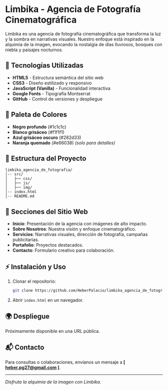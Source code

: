# Limbika - Agencia de Fotografía Cinematográfica

Limbika es una agencia de fotografía cinematográfica que transforma la luz y la sombra en narrativas visuales. Nuestro enfoque está inspirado en la alquimia de la imagen, evocando la nostalgia de días lluviosos, bosques con niebla y paisajes nocturnos.

## 🚀 Tecnologías Utilizadas

- **HTML5** - Estructura semántica del sitio web
- **CSS3** - Diseño estilizado y responsivo
- **JavaScript (Vanilla)** - Funcionalidad interactiva
- **Google Fonts** - Tipografía Montserrat
- **GitHub** - Control de versiones y despliegue

## 🎨 Paleta de Colores

- **Negro profundo** (#1c1c1c)
- **Blanco grisáceo** (#f1f1f1)
- **Azul grisáceo oscuro** (#282d33)
- **Naranja quemado** (#e66038) _(solo para detalles)_

## 📁 Estructura del Proyecto

```
limbika_agencia_de_fotografia/
│-- src/
│   ├── css/
│   ├── js/
│   ├── img/
│-- index.html
│-- README.md
```

## 📸 Secciones del Sitio Web

- **Inicio**: Presentación de la agencia con imágenes de alto impacto.
- **Sobre Nosotros**: Nuestra visión y enfoque cinematográfico.
- **Servicios**: Narrativas visuales, dirección de fotografía, campañas publicitarias.
- **Portafolio**: Proyectos destacados.
- **Contacto**: Formulario creativo para colaboración.

## ⚡ Instalación y Uso

1. Clonar el repositorio:
   ```bash
   git clone https://github.com/HeberPalacio/limbika_agencia_de_fotografia.git
   ```
2. Abrir `index.html` en un navegador.

## 🌍 Despliegue

Próximamente disponible en una URL pública.

## 📬 Contacto

Para consultas o colaboraciones, envíanos un mensaje a **[ heber.pg27@gmail.com ]**.

---

_Disfruta la alquimia de la imagen con Limbika._
